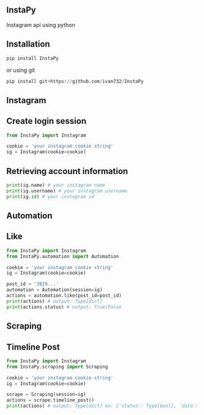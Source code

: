 ## InstaPy
Instagram api using python

## Installation
```python
pip install InstaPy
```
or using git
```python
pip install git+https://github.com/ivan732/InstaPy
```

## Instagram
## Create login session
```python
from InstaPy import Instagram

cookie = 'your instagram cookie string'
ig = Instagram(cookie=cookie)
```

## Retrieving account information
```python
print(ig.name) # your instagram name
print(ig.username) # your instagram username
print(ig.id) # your instagram id
```

## Automation
## Like
```python
from InstaPy import Instagram
from InstaPy.automation import Automation

cookie = 'your instagram cookie string'
ig = Instagram(cookie=cookie)

post_id = '3829...'
automation = Automation(session=ig)
actions = automation.like(post_id=post_id)
print(actions) # output: Type[dict]
print(actions.status) # output: True/False
```

## Scraping
## Timeline Post
```python
from InstaPy import Instagram
from InstaPy.scraping import Scraping

cookie = 'your instagram cookie string'
ig = Instagram(cookie=cookie)

scrape = Scraping(session=ig)
actions = scrape.timeline_post()
print(actions) # output: Type[dict] ex: {'status': Type[bool], 'data': Type[dict]}
```
